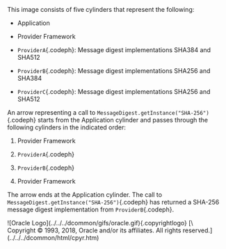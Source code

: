 <div>
This image consists of five cylinders that represent the following:

-   Application

-   Provider Framework

-   `ProviderA`{.codeph}: Message digest implementations SHA384 and
    SHA512

-   `ProviderB`{.codeph}: Message digest implementations SHA256 and
    SHA384

-   `ProviderC`{.codeph}: Message digest implementations SHA256 and
    SHA512

An arrow representing a call to
`MessageDigest.getInstance("SHA-256")`{.codeph} starts from the
Application cylinder and passes through the following cylinders in the
indicated order:

1.  Provider Framework

2.  `ProviderA`{.codeph}

3.  `ProviderB`{.codeph}

4.  Provider Framework

The arrow ends at the Application cylinder. The call to
`MessageDigest.getInstance("SHA-256")`{.codeph} has returned a SHA-256
message digest implementation from `ProviderB`{.codeph}.

</div>
<div class="footer">
![Oracle Logo](../../../dcommon/gifs/oracle.gif){.copyrightlogo} [\
<span class="copyrightlogo">Copyright © 1993, 2018,
Oracle and/or its affiliates. All rights reserved.</span>](../../../dcommon/html/cpyr.htm)

</div>
